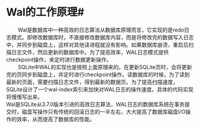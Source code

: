 # Wal的工作原理#
&nbsp;&nbsp;&nbsp;&nbsp;&nbsp;&nbsp;&nbsp;&nbsp;Wal是数据库中一种高效的日志算法从数据库原理而言，它实现的是redo日志模式。即修改数据库时，不直接修改数据库内容，而是将修改完的数据写入日志中，并同步到磁盘上，这样对其他读进程就没有影响。如果数据库崩溃，重启后扫描日志文件，然后更新的数据库中。为了提高效率，WAL日志模式提供checkpoint操作，来定时进行数据更新操作。<br>
&nbsp;&nbsp;&nbsp;&nbsp;&nbsp;&nbsp;&nbsp;&nbsp;SQLite中WAL的实现也是按照上面原理来的。在更新SQLite页时，会将更新完的页同步到磁盘上，并定时进行checkpoint操作。读数据库的时候，为了读到最新的页面，需要扫描日志文件，得到最新的数据页。为了提高扫描速度，SQLite设计了一个wal-index索引来加快对WAL日志的操作速度。具体的代码实现将慢慢写出来。
<br>Wal是SQLite从3.7.0版本引进的高效日志算法，WAL日志的数据库系统在事务提交时，磁盘写操作只有传统的回滚日志的一半左右，大大提高了数据库磁盘I/O操作的效率，从而提高了数据库的性能。